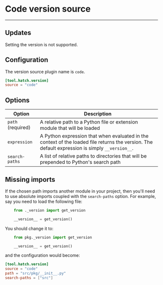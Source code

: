 # Code version source

-----

## Updates

Setting the version is not supported.

## Configuration

The version source plugin name is `code`.

```toml config-example
[tool.hatch.version]
source = "code"
```

## Options

| Option | Description |
| --- | --- |
| `path` (required) | A relative path to a Python file or extension module that will be loaded |
| `expression` | A Python expression that when evaluated in the context of the loaded file returns the version. The default expression is simply `__version__`. |
| `search-paths` | A list of relative paths to directories that will be prepended to Python's search path |

## Missing imports

If the chosen path imports another module in your project, then you'll need to use absolute imports coupled with the `search-paths` option. For example, say you need to load the following file:

```python tab="src/pkg/\_\_init\_\_.py"
    from ._version import get_version

    __version__ = get_version()
```

You should change it to:

```python tab="src/pkg/\_\_init\_\_.py"
    from pkg._version import get_version

    __version__ = get_version()
```

and the configuration would become:

```toml config-example
[tool.hatch.version]
source = "code"
path = "src/pkg/__init__.py"
search-paths = ["src"]
```

